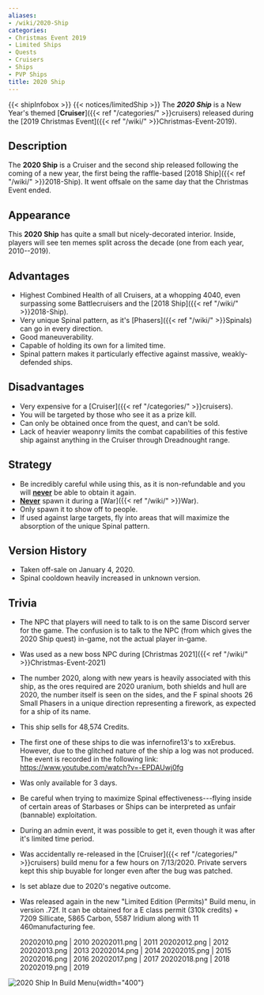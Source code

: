 ```yaml
---
aliases:
- /wiki/2020-Ship
categories:
- Christmas Event 2019
- Limited Ships
- Quests
- Cruisers
- Ships
- PVP Ships
title: 2020 Ship
---
```


{{< shipInfobox >}} {{< notices/limitedShip >}} The **_2020 Ship_** is a New Year's themed [**Cruiser**]({{< ref "/categories/" >}}cruisers) released during the [2019 Christmas Event]({{< ref "/wiki/" >}}Christmas-Event-2019).

## Description

The **2020 Ship** is a Cruiser and the second ship released following the coming of a new year, the first being the raffle-based [2018 Ship]({{< ref "/wiki/" >}}2018-Ship). It went offsale on the same day that the Christmas Event ended.

## Appearance

This **2020 Ship** has quite a small but nicely-decorated interior. Inside, players will see ten memes split across the decade (one from each year, 2010--2019).

## Advantages

- Highest Combined Health of all Cruisers, at a whopping 4040, even surpassing some Battlecruisers and the [2018 Ship]({{< ref "/wiki/" >}}2018-Ship).
- Very unique Spinal pattern, as it's [Phasers]({{< ref "/wiki/" >}}Spinals) can go in every direction.
- Good maneuverability.
- Capable of holding its own for a limited time.
- Spinal pattern makes it particularly effective against massive, weakly-defended ships.

## Disadvantages

- Very expensive for a [Cruiser]({{< ref "/categories/" >}}cruisers).
- You will be targeted by those who see it as a prize kill.
- Can only be obtained once from the quest, and can't be sold.
- Lack of heavier weaponry limits the combat capabilities of this festive ship against anything in the Cruiser through Dreadnought range.

## Strategy

- Be incredibly careful while using this, as it is non-refundable and you will <u>**never**</u> be able to obtain it again.
- <u>**Never**</u> spawn it during a [War]({{< ref "/wiki/" >}}War).
- Only spawn it to show off to people.
- If used against large targets, fly into areas that will maximize the absorption of the unique Spinal pattern.

## Version History 

- Taken off-sale on January 4, 2020.
- Spinal cooldown heavily increased in unknown version.

## Trivia

- The NPC that players will need to talk to is on the same Discord server for the game. The confusion is to talk to the NPC (from which gives the 2020 Ship quest) in-game, not the actual player in-game.
- Was used as a new boss NPC during [Christmas 2021]({{< ref "/wiki/" >}}Christmas-Event-2021)
- The number 2020, along with new years is heavily associated with this ship, as the ores required are 2020 uranium, both shields and hull are 2020, the number itself is seen on the sides, and the F spinal shoots 26 Small Phasers in a unique direction representing a firework, as expected for a ship of its name.
- This ship sells for 48,574 Credits.
- The first one of these ships to die was infernofire13's to xxErebus. However, due to the glitched nature of the ship a log was not produced. The event is recorded in the following link: <https://www.youtube.com/watch?v=-EPDAUwj0fg>
- Was only available for 3 days.
- Be careful when trying to maximize Spinal effectiveness---flying inside of certain areas of Starbases or Ships can be interpreted as unfair (bannable) exploitation.
- During an admin event, it was possible to get it, even though it was after it's limited time period.
- Was accidentally re-released in the [Cruiser]({{< ref "/categories/" >}}cruisers) build menu for a few hours on 7/13/2020. Private servers kept this ship buyable for longer even after the bug was patched.
- Is set ablaze due to 2020's negative outcome.
- Was released again in the new "Limited Edition (Permits)" Build menu, in version .72f. It can be obtained for a E class permit (310k credits) + 7209 Sillicate, 5865 Carbon, 5587 Iridium along with 11 460manufacturing fee.

  20202010.png | 2010 20202011.png | 2011 20202012.png | 2012 20202013.png | 2013 20202014.png | 2014 20202015.png | 2015 20202016.png | 2016 20202017.png | 2017 20202018.png | 2018 20202019.png | 2019

![2020 Ship In Build
Menu](2020_Ship_Build_Menu.png "2020 Ship In Build Menu"){width="400"}